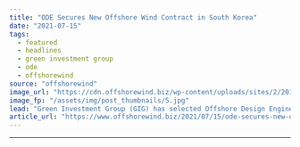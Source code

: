 ```yaml
---
title: "ODE Secures New Offshore Wind Contract in South Korea"
date: "2021-07-15"
tags: 
  - featured
  - headlines
  - green investment group
  - ode
  - offshorewind
source: "offshorewind"
image_url: "https://cdn.offshorewind.biz/wp-content/uploads/sites/2/2019/06/10133106/GIG-Launches-1.4GW-Offshore-Wind-Project-in-South-Korea.jpg"
image_fp: "/assets/img/post_thumbnails/5.jpg"
lead: "Green Investment Group (GIG) has selected Offshore Design Engineering (ODE) as an Owner’s Engineer"
article_url: "https://www.offshorewind.biz/2021/07/15/ode-secures-new-offshore-wind-contract-in-south-korea/"
---
```


---
